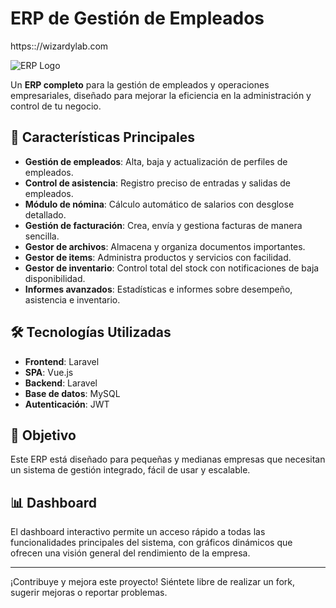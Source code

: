 # ERP de Gestión de Empleados

https:://wizardylab.com

![ERP Logo](https://wizardylab.com/img/LogoLetters.png) <!-- Agrega el logo de tu aplicación aquí -->

Un **ERP completo** para la gestión de empleados y operaciones empresariales, diseñado para mejorar la eficiencia en la administración y control de tu negocio.

## 🚀 Características Principales

- **Gestión de empleados**: Alta, baja y actualización de perfiles de empleados.
- **Control de asistencia**: Registro preciso de entradas y salidas de empleados.
- **Módulo de nómina**: Cálculo automático de salarios con desglose detallado.
- **Gestión de facturación**: Crea, envía y gestiona facturas de manera sencilla.
- **Gestor de archivos**: Almacena y organiza documentos importantes.
- **Gestor de items**: Administra productos y servicios con facilidad.
- **Gestor de inventario**: Control total del stock con notificaciones de baja disponibilidad.
- **Informes avanzados**: Estadísticas e informes sobre desempeño, asistencia e inventario.

## 🛠️ Tecnologías Utilizadas

- **Frontend**: Laravel
- **SPA**: Vue.js
- **Backend**: Laravel
- **Base de datos**: MySQL
- **Autenticación**: JWT

## 🎯 Objetivo

Este ERP está diseñado para pequeñas y medianas empresas que necesitan un sistema de gestión integrado, fácil de usar y escalable.

## 📊 Dashboard

El dashboard interactivo permite un acceso rápido a todas las funcionalidades principales del sistema, con gráficos dinámicos que ofrecen una visión general del rendimiento de la empresa.

---

¡Contribuye y mejora este proyecto! Siéntete libre de realizar un fork, sugerir mejoras o reportar problemas.
